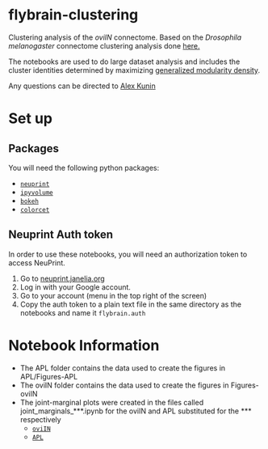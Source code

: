 # flybrain-clustering
Clustering analysis of the *oviIN* connectome. Based on the *Drosophila melanogaster* connectome clustering analysis done [here.](https://www.biorxiv.org/content/10.1101/2022.11.23.517722v1)

The notebooks are used to do large dataset analysis and includes the cluster identities determined by maximizing [generalized modularity density](https://github.com/prameshsingh/generalized-modularity-density).

Any questions can be directed to [Alex Kunin](https://github.com/sekunder)


# Set up

## Packages
You will need the following python packages:
* [`neuprint`](https://github.com/connectome-neuprint/neuprint-python)
* [`ipyvolume`](https://ipyvolume.readthedocs.io/en/latest/install.html)
* [`bokeh`](https://docs.bokeh.org/en/2.4.3/docs/first_steps.html)
* [`colorcet`](https://colorcet.holoviz.org/)


## Neuprint Auth token
In order to use these notebooks, you will need an authorization token to access NeuPrint.

1. Go to [neuprint.janelia.org](https://neuprint.janelia.org/)
2. Log in with your Google account.
3. Go to your account (menu in the top right of the screen)
4. Copy the auth token to a plain text file in the same directory as the notebooks and name it `flybrain.auth`

# Notebook Information
- The APL folder contains the data used to create the figures in APL/Figures-APL
- The oviIN folder contains the data used to create the figures in Figures-oviIN
- The joint-marginal plots were created in the files called joint_marginals_***.ipynb for the oviIN and APL substituted for the *** respectively
  - [`oviIN`](https://github.com/RhessaWL/flybrain-clustering/blob/main/joint_marginals_graph.ipynb)
  - [`APL`](https://github.com/RhessaWL/flybrain-clustering/blob/main/joint_marginals_APL.ipynb)
